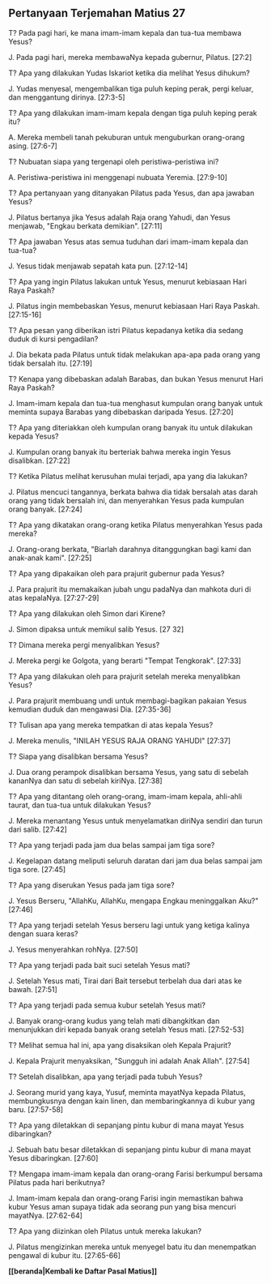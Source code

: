 ## Pertanyaan Terjemahan Matius 27 ##

T? Pada pagi hari, ke mana imam-imam kepala dan tua-tua membawa Yesus?

J. Pada pagi hari, mereka membawaNya kepada gubernur, Pilatus. [27:2]

T? Apa yang dilakukan Yudas Iskariot ketika dia melihat Yesus dihukum?

J. Yudas menyesal, mengembalikan tiga puluh keping perak, pergi keluar, dan menggantung dirinya. [27:3-5]

T? Apa yang dilakukan imam-imam kepala dengan tiga puluh keping perak itu?

A. Mereka membeli tanah pekuburan untuk menguburkan orang-orang asing. [27:6-7]

T? Nubuatan siapa yang tergenapi oleh peristiwa-peristiwa ini?

A. Peristiwa-peristiwa ini menggenapi nubuata Yeremia. [27:9-10]

T? Apa pertanyaan yang ditanyakan Pilatus pada Yesus, dan apa jawaban Yesus?

J. Pilatus bertanya jika Yesus adalah Raja orang Yahudi, dan Yesus menjawab, "Engkau berkata demikian". [27:11]

T? Apa jawaban Yesus atas semua tuduhan dari imam-imam kepala dan tua-tua?

J. Yesus tidak menjawab sepatah kata pun. [27:12-14]

T? Apa yang ingin Pilatus lakukan untuk Yesus, menurut kebiasaan Hari Raya Paskah?

J. Pilatus ingin membebaskan Yesus, menurut kebiasaan Hari Raya Paskah. [27:15-16]

T? Apa pesan yang diberikan istri Pilatus kepadanya ketika dia sedang duduk di kursi pengadilan?

J. Dia bekata pada Pilatus untuk tidak melakukan apa-apa pada orang yang tidak bersalah itu. [27:19]

T? Kenapa yang dibebaskan adalah Barabas, dan bukan Yesus menurut Hari Raya Paskah?

J. Imam-imam kepala dan tua-tua menghasut kumpulan orang banyak untuk meminta supaya Barabas yang dibebaskan daripada Yesus. [27:20]

T? Apa yang diteriakkan oleh kumpulan orang banyak itu untuk dilakukan kepada Yesus?

J. Kumpulan orang banyak itu berteriak bahwa mereka ingin Yesus disalibkan. [27:22]

T? Ketika Pilatus melihat kerusuhan mulai terjadi, apa yang dia lakukan?

J. Pilatus mencuci tangannya, berkata bahwa dia tidak bersalah atas darah orang yang tidak bersalah ini, dan menyerahkan Yesus pada kumpulan orang banyak. [27:24]

T? Apa yang dikatakan orang-orang ketika Pilatus menyerahkan Yesus pada mereka?

J. Orang-orang berkata, "Biarlah darahnya ditanggungkan bagi kami dan anak-anak kami". [27:25]

T? Apa yang dipakaikan oleh para prajurit gubernur pada Yesus?

J. Para prajurit itu memakaikan jubah ungu padaNya dan mahkota duri di atas kepalaNya. [27:27-29]

T? Apa yang dilakukan oleh Simon dari Kirene?

J. Simon dipaksa untuk memikul salib Yesus. [27 32]

T? Dimana mereka pergi menyalibkan Yesus?

J. Mereka pergi ke Golgota, yang berarti "Tempat Tengkorak". [27:33]

T? Apa yang dilakukan oleh para prajurit setelah mereka menyalibkan Yesus?

J. Para prajurit membuang undi untuk membagi-bagikan pakaian Yesus kemudian duduk dan mengawasi Dia. [27:35-36]

T? Tulisan apa yang mereka tempatkan di atas kepala Yesus?

J. Mereka menulis, "INILAH YESUS RAJA ORANG YAHUDI" [27:37]

T? Siapa yang disalibkan bersama Yesus?

J. Dua orang perampok disalibkan bersama Yesus, yang satu di sebelah kananNya dan satu di sebelah kiriNya. [27:38]

T? Apa yang ditantang oleh orang-orang, imam-imam kepala, ahli-ahli taurat, dan tua-tua untuk dilakukan Yesus?

J. Mereka menantang Yesus untuk menyelamatkan diriNya sendiri dan turun dari salib. [27:42]

T? Apa yang terjadi pada jam dua belas sampai jam tiga sore?

J. Kegelapan datang meliputi seluruh daratan dari jam dua belas sampai jam tiga sore. [27:45]

T? Apa yang diserukan Yesus pada jam tiga sore?

J. Yesus Berseru, "AllahKu, AllahKu, mengapa Engkau meninggalkan Aku?" [27:46]

T? Apa yang terjadi setelah Yesus berseru lagi untuk yang ketiga kalinya dengan suara keras?

J. Yesus menyerahkan rohNya. [27:50]

T? Apa yang terjadi pada bait suci setelah Yesus mati?

J. Setelah Yesus mati, Tirai dari Bait tersebut terbelah dua dari atas ke bawah. [27:51]

T? Apa yang terjadi pada semua kubur setelah Yesus mati?

J. Banyak orang-orang kudus yang telah mati dibangkitkan dan menunjukkan diri kepada banyak orang setelah Yesus mati. [27:52-53]

T? Melihat semua hal ini, apa yang disaksikan oleh Kepala Prajurit?

J. Kepala Prajurit menyaksikan, "Sungguh ini adalah Anak Allah". [27:54]

T? Setelah disalibkan, apa yang terjadi pada tubuh Yesus?

J. Seorang murid yang kaya, Yusuf, meminta mayatNya kepada Pilatus, membungkusnya dengan kain linen, dan membaringkannya di kubur yang baru. [27:57-58]

T? Apa yang diletakkan di sepanjang pintu kubur di mana mayat Yesus dibaringkan?

J. Sebuah batu besar diletakkan di sepanjang pintu kubur di mana mayat Yesus dibaringkan. [27:60]

T? Mengapa imam-imam kepala dan orang-orang Farisi berkumpul bersama Pilatus pada hari berikutnya?

J. Imam-imam kepala dan orang-orang Farisi ingin memastikan bahwa kubur Yesus aman supaya tidak ada seorang pun yang bisa mencuri mayatNya. [27:62-64]

T? Apa yang diizinkan oleh Pilatus untuk mereka lakukan?

J. Pilatus mengizinkan mereka untuk menyegel batu itu dan menempatkan pengawal di kubur itu. [27:65-66]

__[[beranda|Kembali ke Daftar Pasal Matius]]__

